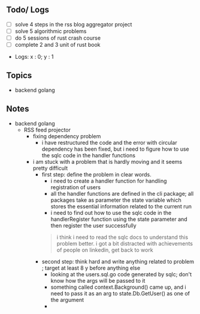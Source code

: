 ## Todo/ Logs
- [ ] solve 4 steps in the rss blog aggregator project
- [ ] solve 5 algorithmic problems
- [ ] do 5 sessions of rust crash course
- [ ] complete 2 and 3 unit of rust book

- Logs: x : 0; y : 1

## Topics
- backend golang


## Notes
- backend golang
	- RSS feed projector
		- fixing dependency problem 
			- i have restructured the code and the error with circular dependency has been fixed, but i need to figure how to use the sqlc code in the handler functions
		- i am stuck with a problem that is hardly moving and it seems pretty difficult
			- first step: define the problem in clear words. 
				- i need to create a handler function for handling registration of users
				- all the handler functions are defined in the cli package; all packages take as parameter the state variable which stores the essential information related to the current run
				- i need to find out how to use the sqlc code in the handlerRegister function using the state parameter and then register the user successfully
			 	> i think i need to read the sqlc docs to understand this problem better.
				> i got a bit distracted with achievements of people on linkedin, get back to work
			- second step: think hard and write anything related to problem ; target at least 8 y before anything else
				- looking at the users.sql.go code generated by sqlc; don't know how the args will be passed to it
				- something called context.Background() came up, and i need to pass it as an arg to state.Db.GetUser() as one of the argument
				- 		 
				
